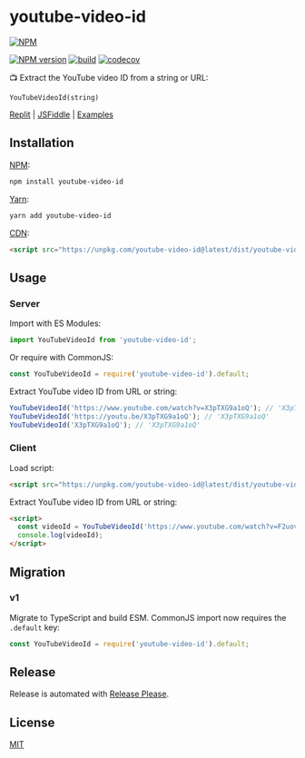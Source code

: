 # youtube-video-id

[![NPM](https://nodei.co/npm/youtube-video-id.png)](https://nodei.co/npm/youtube-video-id/)

[![NPM version](https://img.shields.io/npm/v/youtube-video-id.svg)](https://www.npmjs.com/package/youtube-video-id)
[![build](https://github.com/remarkablemark/youtube-video-id/actions/workflows/build.yml/badge.svg)](https://github.com/remarkablemark/youtube-video-id/actions/workflows/build.yml)
[![codecov](https://codecov.io/gh/remarkablemark/youtube-video-id/graph/badge.svg?token=PQL6PG63WG)](https://codecov.io/gh/remarkablemark/youtube-video-id)

:tv: Extract the YouTube video ID from a string or URL:

```
YouTubeVideoId(string)
```

[Replit](https://replit.com/@remarkablemark/youtube-video-id) | [JSFiddle](https://jsfiddle.net/remarkablemark/93fkfb22/) | [Examples](https://github.com/remarkablemark/youtube-video-id/tree/master/examples)

## Installation

[NPM](https://www.npmjs.com/package/youtube-video-id):

```sh
npm install youtube-video-id
```

[Yarn](https://yarnpkg.com/package?name=youtube-video-id):

```sh
yarn add youtube-video-id
```

[CDN](https://unpkg.com/browse/youtube-video-id/):

```html
<script src="https://unpkg.com/youtube-video-id@latest/dist/youtube-video-id.min.js"></script>
```

## Usage

### Server

Import with ES Modules:

```js
import YouTubeVideoId from 'youtube-video-id';
```

Or require with CommonJS:

```js
const YouTubeVideoId = require('youtube-video-id').default;
```

Extract YouTube video ID from URL or string:

```js
YouTubeVideoId('https://www.youtube.com/watch?v=X3pTXG9a1oQ'); // 'X3pTXG9a1oQ'
YouTubeVideoId('https://youtu.be/X3pTXG9a1oQ'); // 'X3pTXG9a1oQ'
YouTubeVideoId('X3pTXG9a1oQ'); // 'X3pTXG9a1oQ'
```

### Client

Load script:

```html
<script src="https://unpkg.com/youtube-video-id@latest/dist/youtube-video-id.min.js"></script>
```

Extract YouTube video ID from URL or string:

```html
<script>
  const videoId = YouTubeVideoId('https://www.youtube.com/watch?v=F2uovvU-dLA');
  console.log(videoId);
</script>
```

## Migration

### v1

Migrate to TypeScript and build ESM. CommonJS import now requires the `.default` key:

```js
const YouTubeVideoId = require('youtube-video-id').default;
```

## Release

Release is automated with [Release Please](https://github.com/googleapis/release-please).

## License

[MIT](https://github.com/remarkablemark/youtube-video-id/blob/master/LICENSE)
